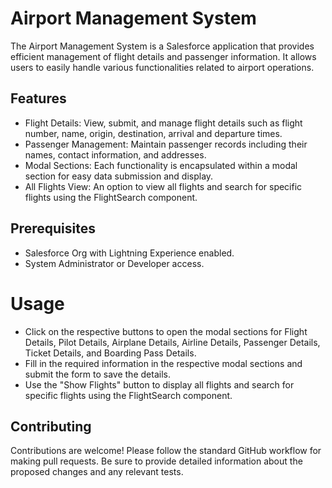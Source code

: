 # Airport Management System

The Airport Management System is a Salesforce application that provides efficient management of flight details and passenger information. It allows users to easily handle various functionalities related to airport operations.

## Features
- Flight Details: View, submit, and manage flight details such as flight number, name, origin, destination, arrival and departure times.
- Passenger Management: Maintain passenger records including their names, contact information, and addresses.
- Modal Sections: Each functionality is encapsulated within a modal section for easy data submission and display.
- All Flights View: An option to view all flights and search for specific flights using the FlightSearch component.

## Prerequisites
- Salesforce Org with Lightning Experience enabled.
- System Administrator or Developer access.

# Usage
- Click on the respective buttons to open the modal sections for Flight Details, Pilot Details, Airplane Details, Airline Details, Passenger Details, Ticket Details, and Boarding Pass Details.
- Fill in the required information in the respective modal sections and submit the form to save the details.
- Use the "Show Flights" button to display all flights and search for specific flights using the FlightSearch component.

## Contributing
Contributions are welcome! Please follow the standard GitHub workflow for making pull requests. Be sure to provide detailed information about the proposed changes and any relevant tests. 
